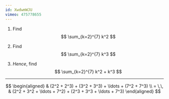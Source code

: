 ```yaml
---
id: XwdwmWJU
vimeo: 475778655
---
```


 1. Find
    $$
    \sum_{k=2}^{7} k^2
    $$

 1. Find
    $$
    \sum_{k=2}^{7} k^3
    $$

 1. *Hence*, find
    $$
    \sum_{k=2}^{7} k^2 + k^3
    $$

---

$$
\begin{aligned}
& (2^2 + 2^3) + (3^2 + 3^3) + \ldots + (7^2 + 7^3) \\
= \,\, & (2^2 + 3^2 + \ldots + 7^2) + (2^3 + 3^3 + \ldots + 7^3)
\end{aligned}
$$
